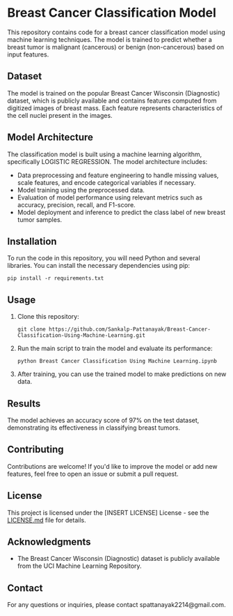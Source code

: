 
<h1>Breast Cancer Classification Model</h1>
    <p>This repository contains code for a breast cancer classification model using machine learning techniques. The model is trained to predict whether a breast tumor is malignant (cancerous) or benign (non-cancerous) based on input features.</p>
    
  <h2>Dataset</h2>
    <p>The model is trained on the popular Breast Cancer Wisconsin (Diagnostic) dataset, which is publicly available and contains features computed from digitized images of breast mass. Each feature represents characteristics of the cell nuclei present in the images.</p>
    
  <h2>Model Architecture</h2>
  <p>The classification model is built using a machine learning algorithm, specifically LOGISTIC REGRESSION. The model architecture includes:</p>
    <ul>
        <li>Data preprocessing and feature engineering to handle missing values, scale features, and encode categorical variables if necessary.</li>
        <li>Model training using the preprocessed data.</li>
        <li>Evaluation of model performance using relevant metrics such as accuracy, precision, recall, and F1-score.</li>
        <li>Model deployment and inference to predict the class label of new breast tumor samples.</li>
    </ul>
    
   <h2>Installation</h2>
    <p>To run the code in this repository, you will need Python and several libraries. You can install the necessary dependencies using pip:</p>
    <code>pip install -r requirements.txt</code>
    
  <h2>Usage</h2>
    <ol>
        <li>Clone this repository:
            <pre><code>git clone https://github.com/Sankalp-Pattanayak/Breast-Cancer-Classification-Using-Machine-Learning.git
</code></pre>
        </li>
        <li>Run the main script to train the model and evaluate its performance:
            <pre><code>python Breast Cancer Classification Using Machine Learning.ipynb</code></pre>
        </li>
        <li>After training, you can use the trained model to make predictions on new data.</li>
    </ol>
    
  <h2>Results</h2>
    <p>The model achieves an accuracy score of 97% on the test dataset, demonstrating its effectiveness in classifying breast tumors.</p>
    
  <h2>Contributing</h2>
    <p>Contributions are welcome! If you'd like to improve the model or add new features, feel free to open an issue or submit a pull request.</p>
    
  <h2>License</h2>
    <p>This project is licensed under the [INSERT LICENSE] License - see the <a href="LICENSE.md">LICENSE.md</a> file for details.</p>
    
  <h2>Acknowledgments</h2>
    <ul>
        <li>The Breast Cancer Wisconsin (Diagnostic) dataset is publicly available from the UCI Machine Learning Repository.</li>
    </ul>
    
  <h2>Contact</h2>
  <p>For any questions or inquiries, please contact spattanayak2214@gmail.com.</p>

